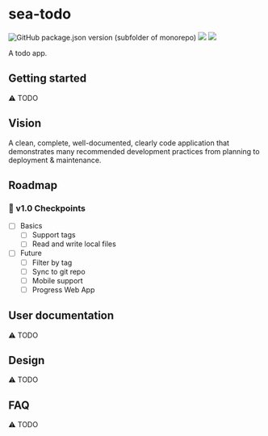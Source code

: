 # sea-todo

![GitHub package.json version (subfolder of monorepo)](https://img.shields.io/github/package-json/v/raiment-studios/monorepo?filename=source%2Fprojects%2Fsea%2Fapps%2Fsea-todo%2Fpackage.json)
![](https://img.shields.io/badge/license-MIT-039)
[![](https://img.shields.io/badge/feedback-welcome!-1a6)](https://github.com/raiment-studios/monorepo/discussions)

A todo app.

## Getting started

⚠️ TODO

## Vision

A clean, complete, well-documented, clearly code application that demonstrates many recommended development practices from planning to deployment & maintenance.

## Roadmap

### 🏁 v1.0 Checkpoints

-   [ ] Basics
    -   [ ] Support tags
    -   [ ] Read and write local files
-   [ ] Future 
    -   [ ] Filter by tag
    -   [ ] Sync to git repo
    -   [ ] Mobile support
    -   [ ] Progress Web App

## User documentation

⚠️ TODO

## Design

⚠️ TODO

## FAQ

⚠️ TODO